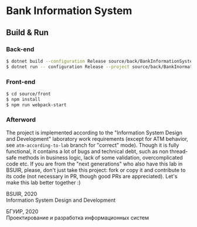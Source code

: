 # Bank Information System

## Build & Run

### Back-end
```sh
$ dotnet build --configuration Release source/back/BankInformationSystem.sln
$ dotnet run -- configuration Release --project source/back/BankInormationSystem/BankInformationSystem.csproj
```
### Front-end
```sh
$ cd source/front
$ npm install
$ npm run webpack-start
```

### Afterword
The project is implemented according to the "Information System Design and Development" laboratory work requirements (except for ATM behavior, see `atm-according-to-lab` branch for "correct" mode). Though it is fully functional, it contains a lot of bugs and technical debt, such as non thread-safe methods in business logic, lack of some validation, overcomplicated code etc. If you are from the "next generations" who also have this lab in BSUIR, please, don't just take this project: fork or copy it and contribute to its code (not necessary in PR, though good PRs are appreciated). Let's make this lab better together :)

BSUIR, 2020 \
Information System Design and Development

БГУИР, 2020 \
Проектирование и разработка информационных систем
